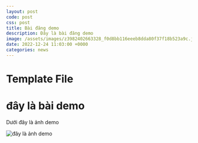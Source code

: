 ```yaml
---
layout: post
code: post
css: post
title: Bài đăng demo
description: Đây là bài đăng demo
image: /assets/images/z3982402663328_f0d8bb116eeeb8dda80f37f18b523a9c.jpg
date: 2022-12-24 11:03:00 +0000
categories: news
---
```


# **Template File** 

# đây là bài demo

Dưới đây là ảnh demo

![đây là ảnh demo](![image](https://github.com/PacificPromise/news-skytrip/blob/gh-pages/assets/images/bong%20golf.jpg?raw=true)
)


